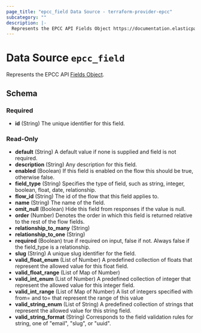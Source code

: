 ```yaml
---
page_title: "epcc_field Data Source - terraform-provider-epcc"
subcategory: ""
description: |-
  Represents the EPCC API Fields Object https://documentation.elasticpath.com/commerce-cloud/docs/api/advanced/custom-data/fields/index.html.
---
```


# Data Source `epcc_field`

Represents the EPCC API [Fields Object](https://documentation.elasticpath.com/commerce-cloud/docs/api/advanced/custom-data/fields/index.html).



<!-- schema generated by tfplugindocs -->
## Schema

### Required

- **id** (String) The unique identifier for this field.

### Read-Only

- **default** (String) A default value if none is supplied and field is not required.
- **description** (String) Any description for this field.
- **enabled** (Boolean) If this field is enabled on the flow this should be true, otherwise false.
- **field_type** (String) Specifies the type of field, such as string, integer, boolean, float, date, relationship.
- **flow_id** (String) The id of the flow that this field applies to.
- **name** (String) The name of the field.
- **omit_null** (Boolean) Hide this field from responses if the value is null.
- **order** (Number) Denotes the order in which this field is returned relative to the rest of the flow fields.
- **relationship_to_many** (String)
- **relationship_to_one** (String)
- **required** (Boolean) true if required on input, false if not. Always false if the field_type is a relationship.
- **slug** (String) A unique slug identifier for the field.
- **valid_float_enum** (List of Number) A predefined collection of floats that represent the allowed value for this float field.
- **valid_float_range** (List of Map of Number)
- **valid_int_enum** (List of Number) A predefined collection of integer that represent the allowed value for this integer field.
- **valid_int_range** (List of Map of Number) A list of integers specified with from= and to= that represent the range of this value
- **valid_string_enum** (List of String) A predefined collection of strings that represent the allowed value for this string field.
- **valid_string_format** (String) Corresponds to the field validation rules for string, one of "email", "slug", or "uuid".

